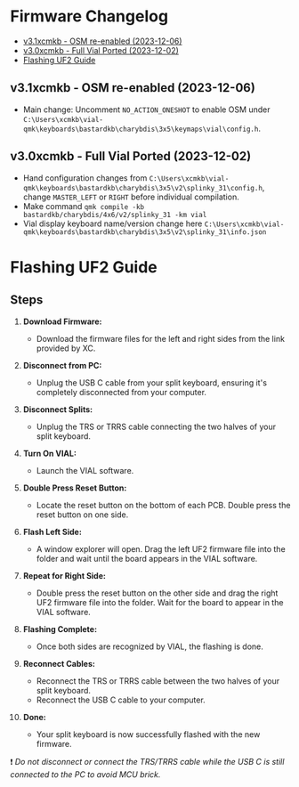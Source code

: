 # Firmware Changelog
- [v3.1xcmkb - OSM re-enabled (2023-12-06)](#v31xcmkb---osm-re-enabled-2023-12-06)
- [v3.0xcmkb - Full Vial Ported (2023-12-02)](#v30xcmkb---full-vial-ported-2023-12-02)
- [Flashing UF2 Guide](#flashing-uf2-guide)

## v3.1xcmkb - OSM re-enabled (2023-12-06)
- Main change: Uncomment `NO_ACTION_ONESHOT` to enable OSM under `C:\Users\xcmkb\vial-qmk\keyboards\bastardkb\charybdis\3x5\keymaps\vial\config.h`.

## v3.0xcmkb - Full Vial Ported (2023-12-02)
- Hand configuration changes from `C:\Users\xcmkb\vial-qmk\keyboards\bastardkb\charybdis\3x5\v2\splinky_31\config.h`, change `MASTER_LEFT` or `RIGHT` before individual compilation.
- Make command `qmk compile -kb bastardkb/charybdis/4x6/v2/splinky_31 -km vial`
- Vial display keyboard name/version change here `C:\Users\xcmkb\vial-qmk\keyboards\bastardkb\charybdis\3x5\v2\splinky_31\info.json`


# Flashing UF2 Guide

## Steps

1. **Download Firmware:**
   - Download the firmware files for the left and right sides from the link provided by XC.

2. **Disconnect from PC:**
   - Unplug the USB C cable from your split keyboard, ensuring it's completely disconnected from your computer.

3. **Disconnect Splits:**
   - Unplug the TRS or TRRS cable connecting the two halves of your split keyboard.
     
4. **Turn On VIAL:**
   - Launch the VIAL software.

5. **Double Press Reset Button:**
   - Locate the reset button on the bottom of each PCB. Double press the reset button on one side.

6. **Flash Left Side:**
   - A window explorer will open. Drag the left UF2 firmware file into the folder and wait until the board appears in the VIAL software.

7. **Repeat for Right Side:**
   - Double press the reset button on the other side and drag the right UF2 firmware file into the folder. Wait for the board to appear in the VIAL software.

8. **Flashing Complete:**
   - Once both sides are recognized by VIAL, the flashing is done.

9. **Reconnect Cables:**
   - Reconnect the TRS or TRRS cable between the two halves of your split keyboard.
   - Reconnect the USB C cable to your computer.

10. **Done:**
    - Your split keyboard is now successfully flashed with the new firmware.

:exclamation: *Do not disconnect or connect the TRS/TRRS cable while the USB C is still connected to the PC to avoid MCU brick.*


